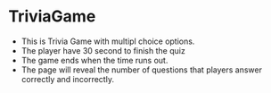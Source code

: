 # TriviaGame
* This is Trivia Game with multipl choice options.
* The player have 30 second to finish the quiz
* The game ends when the time runs out.
* The page will reveal the number of questions that players answer correctly and incorrectly.